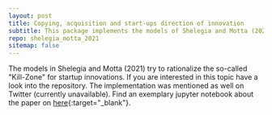 ```yaml
---
layout: post
title: Copying, acquisition and start-ups direction of innovation
subtitle: This package implements the models of Shelegia and Motta (2021).
repo: shelegia_motta_2021
sitemap: false
---
```


The models in Shelegia and Motta (2021) try to rationalize the so-called "Kill-Zone" for startup innovations. If you are interested in this topic have a look into the repository.
The implementation was mentioned as well on Twitter (currently unavailable). Find an exemplary jupyter notebook about the paper on [here<i class="bi-box-arrow-up-right link-icon"></i>](https://mybinder.org/v2/gh/manuelbieri/shelegia_motta_2021/HEAD){:target="_blank"}.
